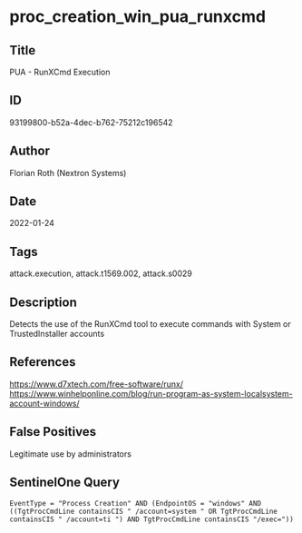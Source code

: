 # proc_creation_win_pua_runxcmd

## Title
PUA - RunXCmd Execution

## ID
93199800-b52a-4dec-b762-75212c196542

## Author
Florian Roth (Nextron Systems)

## Date
2022-01-24

## Tags
attack.execution, attack.t1569.002, attack.s0029

## Description
Detects the use of the RunXCmd tool to execute commands with System or TrustedInstaller accounts

## References
https://www.d7xtech.com/free-software/runx/
https://www.winhelponline.com/blog/run-program-as-system-localsystem-account-windows/

## False Positives
Legitimate use by administrators

## SentinelOne Query
```
EventType = "Process Creation" AND (EndpointOS = "windows" AND ((TgtProcCmdLine containsCIS " /account=system " OR TgtProcCmdLine containsCIS " /account=ti ") AND TgtProcCmdLine containsCIS "/exec="))

```